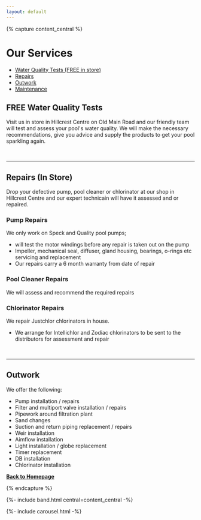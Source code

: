 ```yaml
---
layout: default
---
```


{% capture content_central %}

# Our Services

* <a class="nav-link" href="#tests">Water Quality Tests (FREE in store)</a>
* <a class="nav-link" href="#repairs">Repairs</a>
* <a class="nav-link" href="#outwork">Outwork</a>
* <a class="nav-link" href="#maintenance">Maintenance</a>

<a name="tests"/>

## **FREE** Water Quality Tests
Visit us in store in Hillcrest Centre on Old Main Road and our friendly team will test and assess your pool's water quality. We will make the necessary recommendations, give you advice and supply the products to get your pool sparkling again.

<br>

----

## Repairs (In Store)
Drop your defective pump, pool cleaner or chlorinator at our shop in Hillcrest Centre and our expert technicain will have it assessed and or repaired.

### Pump Repairs
We only work on Speck and Quality pool pumps;
* will test the motor windings before any repair is taken out on the pump
* Impeller, mechanical seal, diffuser, gland housing, bearings, o-rings etc servicing and replacement
* Our repairs carry a 6 month warranty from date of repair

### Pool Cleaner Repairs
We will assess and recommend the required repairs

### Chlorinator Repairs
We repair Justchlor chlorinators in house. 
* We arrange for Intellichlor and Zodiac chlorinators to be sent to the distributors for assessment and repair

<a name="outwork"/>

<br>

----

## Outwork
 We offer the following:
* Pump installation / repairs
* Filter and multiport valve installation / repairs
* Pipework around filtration plant
* Sand changes
* Suction and return piping replacement / repairs
* Weir installation
* Aimflow installation
* Light installation / globe replacement
* Timer replacement
* DB installation
* Chlorinator installation

**[Back to Homepage](./)**

{% endcapture %}

{%- include band.html central=content_central -%}

{%- include carousel.html -%}

